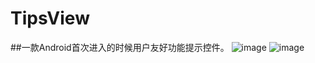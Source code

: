 # TipsView
##一款Android首次进入的时候用户友好功能提示控件。
![image](https://raw.githubusercontent.com/devzhan/TipsView/master/Screenshot_20160903-151012.png)
![image](https://raw.githubusercontent.com/devzhan/TipsView/master/Screenshot_20160903-151018.png)